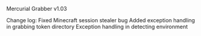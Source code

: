 Mercurial Grabber v1.03

Change log:
Fixed Minecraft session stealer bug
Added exception handling in grabbing token directory
Exception handling in detecting environment
